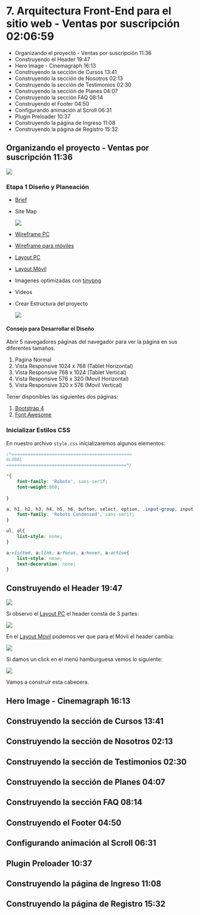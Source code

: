 # 7. Arquitectura Front-End para el sitio web - Ventas por suscripción 02:06:59

* Organizando el proyecto - Ventas por suscripción 11:36
* Construyendo el Header 19:47
* Hero Image - Cinemagraph 16:13
* Construyendo la sección de Cursos 13:41
* Construyendo la sección de Nosotros 02:13
* Construyendo la sección de Testimonios 02:30
* Construyendo la sección de Planes 04:07
* Construyendo la sección FAQ 08:14
* Construyendo el Footer 04:50
* Configurando animación al Scroll 06:31
* Plugin Preloader 10:37
* Construyendo la página de Ingreso 11:08
* Construyendo la página de Registro 15:32


## Organizando el proyecto - Ventas por suscripción 11:36

<img src="images/c7/7-1-organizacion.png">

### Etapa 1 Diseño y Planeación

* [Brief](https://github.com/adolfodelarosades/UDEMY-M-ster-en-Front-End-Bootstrap4-Flexbox-CSSGrid-WordPress/blob/master/pdf/Brief%20y%20Concepto%20-%20ventas%20por%20suscripci%C2%A2n.pdf)
* Site Map

   <img src="images/c0/Sitemap.png">
* [Wireframe PC](https://marvelapp.com/eggg919/screen/48145028)
* [Wireframe para móviles](https://marvelapp.com/44j77e0/screen/48223352)
* [Layout PC](https://marvelapp.com/eggg919/screen/48785985)
* [Layout Móvil](https://marvelapp.com/44j77e0/screen/48787885)
* Imagenes optimizadas con [tinypng](https://tinypng.com/)
* Videos
* Crear Estructura del proyecto

   <img src="images/c7/7-1-estructura.png">

#### Consejo para Desarrollar el Diseño

Abrir 5 navegadores páginas del navegador para ver la página en sus diferentes tamaños.

1. Pagina Normal
2. Vista Responsive 1024 x 768 (Tablet Horizontal)
3. Vista Responsive 768 x 1024 (Tablet Vertical)
4. Vista Responsive 576 x 320 (Movil Horizontal)
5. Vista Responsive 320 x 576 (Movil Vertical)

Tener disponibles las siguientes dos páginas:

1. [Bootstrap 4](https://www.w3schools.com/bootstrap4/default.asp)
2. [Font Awesome](https://fontawesome.com/)

### Inicializar Estilos CSS

En nuestro archivo `style.css` inicializaremos algunos elementos:

```css
/*=============================================
GLOBAL
=============================================*/

*{
	font-family: 'Roboto', sans-serif;
	font-weight:900;
	
}

a, h1, h2, h3, h4, h5, h6, button, select, option, .input-group, input, .input-group-text, textarea, .nav-link{
	font-family: 'Roboto Condensed', sans-serif;
}

ul, ol{
	list-style: none;
}

a:visited, a:link, a:focus, a:hover, a:active{
	list-style: none;
	text-decoration: none;
}
```

## Construyendo el Header 19:47

<img src="images/c7/7-2-titulo-header.png">

Si observo el [Layout PC](https://marvelapp.com/eggg919/screen/48785985) el header consta de 3 partes:

<img src="images/c7/7-2-header.png">

En el [Layout Móvil](https://marvelapp.com/44j77e0/screen/48787885) podemos ver que para el Móvil el header cambia:

<img src="images/c7/7-2-header-2.png">

Si damos un click en el menú hamburguesa vemos lo siguiente:

<img src="images/c7/7-2-menu-hamburguesa.png">

Vamos a construir esta cabecera.



## Hero Image - Cinemagraph 16:13
## Construyendo la sección de Cursos 13:41
## Construyendo la sección de Nosotros 02:13
## Construyendo la sección de Testimonios 02:30
## Construyendo la sección de Planes 04:07
## Construyendo la sección FAQ 08:14
## Construyendo el Footer 04:50
## Configurando animación al Scroll 06:31
## Plugin Preloader 10:37
## Construyendo la página de Ingreso 11:08
## Construyendo la página de Registro 15:32
